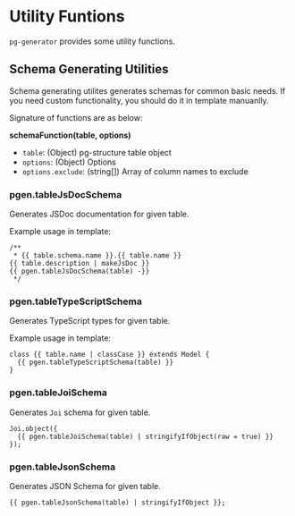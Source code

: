 # Utility Funtions

`pg-generator` provides some utility functions.

## Schema Generating Utilities

Schema generating utilites generates schemas for common basic needs. If you need custom functionality, you should do it in template manuanlly.

Signature of functions are as below:

**schemaFunction(table, options)**

- `table`: (Object) pg-structure table object
- `options`: (Object) Options
- `options.exclude`: (string[]) Array of column names to exclude

### pgen.tableJsDocSchema

Generates JSDoc documentation for given table.

Example usage in template:

```nunjucks
/**
 * {{ table.schema.name }}.{{ table.name }}
{{ table.description | makeJsDoc }}
{{ pgen.tableJsDocSchema(table) -}}
 */
```

### pgen.tableTypeScriptSchema

Generates TypeScript types for given table.

Example usage in template:

```nunjucks
class {{ table.name | classCase }} extends Model {
  {{ pgen.tableTypeScriptSchema(table) }}
}
```

### pgen.tableJoiSchema

Generates `Joi` schema for given table.

```nunjucks
Joi.object({
  {{ pgen.tableJoiSchema(table) | stringifyIfObject(raw = true) }}
});
```

### pgen.tableJsonSchema

Generates JSON Schema for given table.

```nunjucks
{{ pgen.tableJsonSchema(table) | stringifyIfObject }};
```
